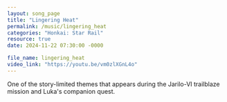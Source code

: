 ```yaml
---
layout: song_page
title: "Lingering Heat"
permalink: /music/lingering_heat
categories: "Honkai: Star Rail"
resource: true
date: 2024-11-22 07:30:00 -0000

file_name: lingering_heat
video_link: "https://youtu.be/vm0zlXGnL4o"
---
```


One of the story-limited themes that appears during the Jarilo-VI trailblaze mission and Luka's companion quest.
